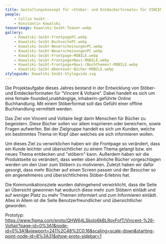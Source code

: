 ```yaml
---
title: Gestaltungskonzept für «Stöber- und Entdeckerformate» für VINCENT&VOLTAIRE
people:
    - Collin Seibt
    - Konstantin Kowalski
teaserimage: Kowalski-Seibt-Teaser.webp
gallery:
    - Kowalski-Seibt-FrontpagePC.webp
    - Kowalski-Seibt-BuchseitePC.webp
    - Kowalski-Seibt-NeuerscheinungenPC.webp
    - Kowalski-Seibt-NeuerscheinungenPC.webp
    - Kowalski-Seibt-Frontpage-MOBILE.webp
    - Kowalski-Seibt-Frontpage+Navi-MOBILE.webp
    - Kowalski-Seibt-Frontpage+Navi-(Buchthemen)-MOBILE.webp
    - Kowalski-Seibt-Abenteuer-Bücher-MOBILE.webp
styleguide: Kowalski-Seibt-Styleguide.svg
---
```


Die Projektaufgabe dieses Jahres bestand in der Entwicklung von Stöber- und Entdeckerformaten für “Vincent & Voltaire”.
Dabei handelt es sich um eine female-founded,unabhängige, inhaberin-geführte Online Buchhandlung. 
Mit einem Stöberformat soll das Gefühl einer offline Buchhandlung vermittelt werden.

Das Ziel von Vincent und Voltaire liegt darin Menschen für Bücher zu begeistern.
Diese Bücher sollen vor allem inspirieren oder bereichern, sowie Fragen aufwerfen.
Bei der Zielgruppe handelt es sich um Kunden, welche ein bestimmtes Thema im Kopf über welches sie sich informieren wollen.

Um dieses Ziel zu verwirklichen haben wir die Frontpage so verändert, dass ein Kunde leichter und übersichtlicher zu einem Thema gelangt bzw.
ein neues Thema entdecken und "stöbern" kann.
Außerdem haben wir die Produktseite so verändert, dass weiter oben ähnliche Bücher vorgeschlagen werden um den User zum Stöbern zu motivieren.
Zuletzt haben wir dafür gesorgt, dass mehr Bücher auf einen Screen passen und der Besucher so ein angenehmeres und übersichtlicheres Stöber-Erlebnis hat.

Die Kommunikationsziele wurden dahingehend verwirklicht,
dass die Seite an Übersicht gewonnen hat wodurch diese mehr zum Stöbern einlädt und auf weniger Platz zu mehr Themen informiert und zum Informieren einlädt. 
Alles in Allem ist die Seite Benutzerfreundlicher und übersichtlicher geworden.

Prototyp: https://www.figma.com/proto/QHW64LSkoIo6kBLRovFofT/Vincent-%26-Voltair?page-id=0%3A1&node-id=0%3A1&viewport=241%2C48%2C0.16&scaling=scale-down&starting-point-node-id=8%3A31&show-proto-sidebar=1
